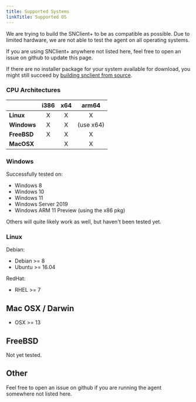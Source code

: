 ```yaml
---
title: Supported Systems
linkTitle: Supported OS
---
```


We are trying to build the SNClient+ to be as compatible as possible. Due to
limited hardware, we are not able to test the agent on all operating systems.

If you are using SNClient+ anywhere not listed here, feel free to open an issue
on github to update this page.

If there are no installer package for your system available for download, you might still succeed
by [building snclient from source](build).

### CPU Architectures

|             | i386 | x64 | arm64     |
|-------------|:----:|:---:|:---------:|
| **Linux**   |   X  |  X  |   X       |
| **Windows** |   X  |  X  | (use x64) |
| **FreeBSD** |   X  |  X  |   X       |
| **MacOSX**  |      |  X  |   X       |

### Windows

Successfully tested on:

- Windows 8
- Windows 10
- Windows 11
- Windows Server 2019
- Windows ARM 11 Preview (using the x86 pkg)

Others will quite likely work as well, but haven't been tested yet.

### Linux

Debian:

- Debian >= 8
- Ubuntu >= 16.04

RedHat:

- RHEL >= 7

## Mac OSX / Darwin

- OSX >= 13

## FreeBSD

Not yet tested.

## Other

Feel free to open an issue on github if you are running the agent somewhere not
listed here.
